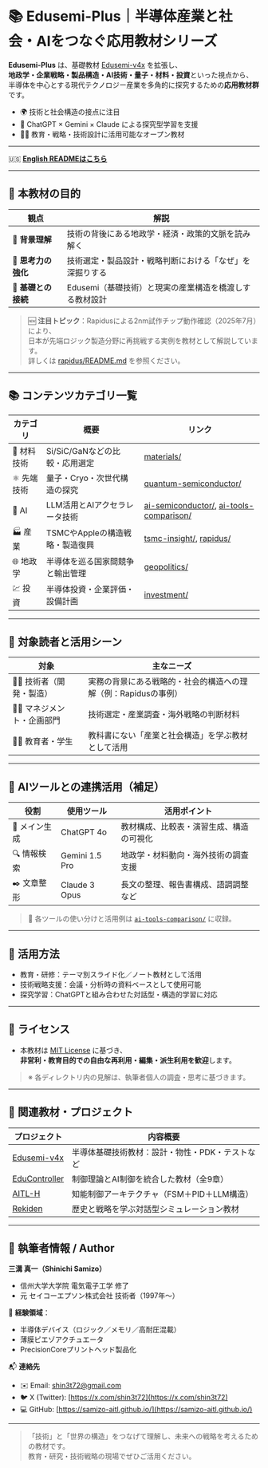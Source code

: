 # 📚 Edusemi-Plus｜半導体産業と社会・AIをつなぐ応用教材シリーズ

**Edusemi-Plus** は、基礎教材 [Edusemi-v4x](https://github.com/Samizo-AITL/Edusemi-v4x) を拡張し、  
**地政学・企業戦略・製品構造・AI技術・量子・材料・投資**といった視点から、  
半導体を中心とする現代テクノロジー産業を多角的に探究するための**応用教材群**です。

- 🌍 技術と社会構造の接点に注目  
- 🧠 ChatGPT × Gemini × Claude による探究型学習を支援  
- 🧑‍🏫 教育・戦略・技術設計に活用可能なオープン教材

---

🇺🇸 **[English READMEはこちら](./README_en.md)**

---

## 🎯 本教材の目的

| 観点 | 解説 |
|------|------|
| 🧭 **背景理解** | 技術の背後にある地政学・経済・政策的文脈を読み解く |
| 🧠 **思考力の強化** | 技術選定・製品設計・戦略判断における「なぜ」を深掘りする |
| 🔄 **基礎との接続** | Edusemi（基礎技術）と現実の産業構造を橋渡しする教材設計 |

> 🆕 **注目トピック**：Rapidusによる2nm試作チップ動作確認（2025年7月）により、  
> 日本が先端ロジック製造分野に再挑戦する実例を教材として解説しています。  
> 詳しくは [rapidus/README.md](./rapidus/README.md) を参照ください。

---

## 📚 コンテンツカテゴリ一覧

| カテゴリ | 概要 | リンク |
|----------|------|--------|
| 🧪 材料技術 | Si/SiC/GaNなどの比較・応用選定 | [materials/](./materials/) |
| ⚛️ 先端技術 | 量子・Cryo・次世代構造の探究 | [quantum-semiconductor/](./quantum-semiconductor/) |
| 🤖 AI | LLM活用とAIアクセラレータ技術 | [ai-semiconductor/](./ai-semiconductor/), [ai-tools-comparison/](./ai-tools-comparison/) |
| 🏭 産業 | TSMCやAppleの構造戦略・製造復興 | [tsmc-insight/](./tsmc-insight/), [rapidus/](./rapidus/) |
| 🌐 地政学 | 半導体を巡る国家間競争と輸出管理 | [geopolitics/](./geopolitics/) |
| 💹 投資 | 半導体投資・企業評価・設備計画 | [investment/](./investment/) |

---

## 👥 対象読者と活用シーン

| 対象 | 主なニーズ |
|------|-------------|
| 🧑‍🔬 技術者（開発・製造） | 実務の背景にある戦略的・社会的構造への理解（例：Rapidusの事例） |
| 🧑‍💼 マネジメント・企画部門 | 技術選定・産業調査・海外戦略の判断材料 |
| 🧑‍🏫 教育者・学生 | 教科書にない「産業と社会構造」を学ぶ教材として活用 |

---

## 🧠 AIツールとの連携活用（補足）

| 役割 | 使用ツール | 活用ポイント |
|------|------------|--------------|
| 🧩 メイン生成 | ChatGPT 4o | 教材構成、比較表・演習生成、構造の可視化 |
| 🔍 情報検索 | Gemini 1.5 Pro | 地政学・材料動向・海外技術の調査支援 |
| ✒️ 文章整形 | Claude 3 Opus | 長文の整理、報告書構成、語調調整など |

> 🔗 各ツールの使い分けと活用例は [`ai-tools-comparison/`](./ai-tools-comparison/) に収録。

---

## 🧩 活用方法

- 教育・研修：テーマ別スライド化／ノート教材として活用  
- 技術戦略支援：会議・分析時の資料ベースとして使用可能  
- 探究学習：ChatGPTと組み合わせた対話型・構造的学習に対応

---

## 📄 ライセンス

- 本教材は [MIT License](https://opensource.org/licenses/MIT) に基づき、  
  **非営利・教育目的での自由な再利用・編集・派生利用を歓迎**します。

> ※ 各ディレクトリ内の見解は、執筆者個人の調査・思考に基づきます。

---

## 🔗 関連教材・プロジェクト

| プロジェクト | 内容概要 |
|--------------|-----------|
| [Edusemi-v4x](https://github.com/Samizo-AITL/Edusemi-v4x) | 半導体基礎技術教材：設計・物性・PDK・テストなど |
| [EduController](https://github.com/Samizo-AITL/EduController) | 制御理論とAI制御を統合した教材（全9章） |
| [AITL-H](https://github.com/Samizo-AITL/AITL-H) | 知能制御アーキテクチャ（FSM＋PID＋LLM構造） |
| [Rekiden](https://github.com/Samizo-AITL/Rekiden) | 歴史と戦略を学ぶ対話型シミュレーション教材 |

---

## 👤 執筆者情報 / Author

**三溝 真一（Shinichi Samizo）**  
- 信州大学大学院 電気電子工学 修了  
- 元 セイコーエプソン株式会社 技術者（1997年〜）

📌 **経験領域**：  
- 半導体デバイス（ロジック／メモリ／高耐圧混載）  
- 薄膜ピエゾアクチュエータ  
- PrecisionCoreプリントヘッド製品化

📬 **連絡先**
- ✉️ Email: [shin3t72@gmail.com](mailto:shin3t72@gmail.com)  
- 🐦 X (Twitter): [https://x.com/shin3t72](https://x.com/shin3t72)  
- 💻 GitHub: [https://samizo-aitl.github.io/](https://samizo-aitl.github.io/)

---

> 「技術」と「世界の構造」をつなげて理解し、未来への戦略を考えるための教材です。  
> 教育・研究・技術戦略の現場でぜひご活用ください。
